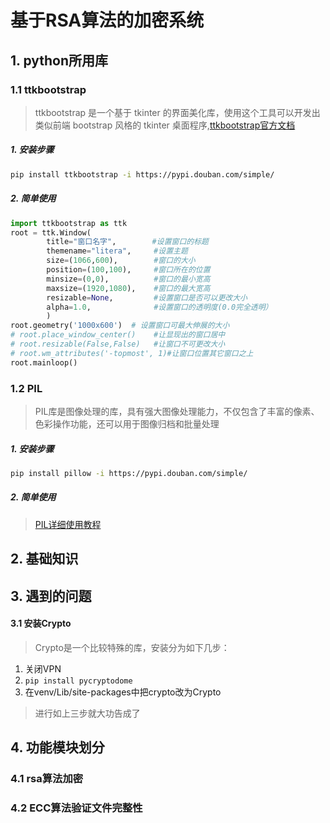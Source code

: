 # 基于RSA算法的加密系统
## 1. python所用库
### 1.1 ttkbootstrap
> ttkbootstrap 是一个基于 tkinter 的界面美化库，使用这个工具可以开发出类似前端 bootstrap 风格的 tkinter 桌面程序,[ttkbootstrap官方文档](https://ttkbootstrap.readthedocs.io/en/latest/)
##### 1. 安装步骤
```bash
pip install ttkbootstrap -i https://pypi.douban.com/simple/
```

##### 2. 简单使用
```python
import ttkbootstrap as ttk
root = ttk.Window(
        title="窗口名字",        #设置窗口的标题
        themename="litera",     #设置主题
        size=(1066,600),        #窗口的大小
        position=(100,100),     #窗口所在的位置
        minsize=(0,0),          #窗口的最小宽高
        maxsize=(1920,1080),    #窗口的最大宽高
        resizable=None,         #设置窗口是否可以更改大小
        alpha=1.0,              #设置窗口的透明度(0.0完全透明）
        )
root.geometry('1000x600')  # 设置窗口可最大伸展的大小
# root.place_window_center()    #让显现出的窗口居中
# root.resizable(False,False)   #让窗口不可更改大小
# root.wm_attributes('-topmost', 1)#让窗口位置其它窗口之上
root.mainloop()
```

### 1.2 PIL
>  PIL库是图像处理的库，具有强大图像处理能力，不仅包含了丰富的像素、色彩操作功能，还可以用于图像归档和批量处理
##### 1. 安装步骤
```bash
pip install pillow -i https://pypi.douban.com/simple/
```

##### 2. 简单使用
> [PIL详细使用教程](https://blog.csdn.net/qq_41854911/article/details/122697049)


## 2. 基础知识

## 3. 遇到的问题
#### 3.1 安装Crypto
> Crypto是一个比较特殊的库，安装分为如下几步：
1. 关闭VPN
2. `pip install pycryptodome`
3. 在venv/Lib/site-packages中把crypto改为Crypto
> 进行如上三步就大功告成了


## 4. 功能模块划分
### 4.1 rsa算法加密
### 4.2 ECC算法验证文件完整性
![]()


